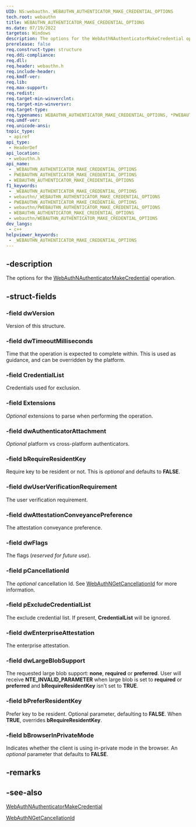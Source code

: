 ```yaml
---
UID: NS:webauthn._WEBAUTHN_AUTHENTICATOR_MAKE_CREDENTIAL_OPTIONS
tech.root: webauthn
title: WEBAUTHN_AUTHENTICATOR_MAKE_CREDENTIAL_OPTIONS
ms.date: 07/19/2022
targetos: Windows
description: The options for the WebAuthNAuthenticatorMakeCredential operation.
prerelease: false
req.construct-type: structure
req.ddi-compliance: 
req.dll: 
req.header: webauthn.h
req.include-header: 
req.kmdf-ver: 
req.lib: 
req.max-support: 
req.redist: 
req.target-min-winverclnt: 
req.target-min-winversvr: 
req.target-type: 
req.typenames: WEBAUTHN_AUTHENTICATOR_MAKE_CREDENTIAL_OPTIONS, *PWEBAUTHN_AUTHENTICATOR_MAKE_CREDENTIAL_OPTIONS
req.umdf-ver: 
req.unicode-ansi: 
topic_type:
 - apiref
api_type:
 - HeaderDef
api_location:
 - webauthn.h
api_name:
 - _WEBAUTHN_AUTHENTICATOR_MAKE_CREDENTIAL_OPTIONS
 - PWEBAUTHN_AUTHENTICATOR_MAKE_CREDENTIAL_OPTIONS
 - WEBAUTHN_AUTHENTICATOR_MAKE_CREDENTIAL_OPTIONS
f1_keywords:
 - _WEBAUTHN_AUTHENTICATOR_MAKE_CREDENTIAL_OPTIONS
 - webauthn/_WEBAUTHN_AUTHENTICATOR_MAKE_CREDENTIAL_OPTIONS
 - PWEBAUTHN_AUTHENTICATOR_MAKE_CREDENTIAL_OPTIONS
 - webauthn/PWEBAUTHN_AUTHENTICATOR_MAKE_CREDENTIAL_OPTIONS
 - WEBAUTHN_AUTHENTICATOR_MAKE_CREDENTIAL_OPTIONS
 - webauthn/WEBAUTHN_AUTHENTICATOR_MAKE_CREDENTIAL_OPTIONS
dev_langs:
 - c++
helpviewer_keywords:
 - _WEBAUTHN_AUTHENTICATOR_MAKE_CREDENTIAL_OPTIONS
---
```


## -description

The options for the [WebAuthNAuthenticatorMakeCredential](./nf-webauthn-webauthnauthenticatormakecredential.md) operation.

## -struct-fields

### -field dwVersion

Version of this structure.

### -field dwTimeoutMilliseconds

Time that the operation is expected to complete within. This is used as guidance, and can be overridden by the platform.

### -field CredentialList

Credentials used for exclusion.

### -field Extensions

_Optional_ extensions to parse when performing the operation.

### -field dwAuthenticatorAttachment

_Optional_ platform vs cross-platform authenticators.

### -field bRequireResidentKey

Require key to be resident or not. This is _optional_ and defaults to **FALSE**.

### -field dwUserVerificationRequirement

The user verification requirement.

### -field dwAttestationConveyancePreference

The attestation conveyance preference.

### -field dwFlags

The flags (_reserved for future use_).

### -field pCancellationId

The _optional_ cancellation Id.  See [WebAuthNGetCancellationId](./nf-webauthn-webauthngetcancellationid.md) for more information.

### -field pExcludeCredentialList

The exclude credential list. If present, **CredentialList** will be ignored.

### -field dwEnterpriseAttestation

The enterprise attestation.

### -field dwLargeBlobSupport

The requested large blob support: **none**, **required** or **preferred**. User will receive **NTE_INVALID_PARAMETER** when large blob is set to **required** or **preferred** and **bRequireResidentKey** isn't set to **TRUE**.

### -field bPreferResidentKey

Prefer key to be resident. Optional parameter, defaulting to **FALSE**. When **TRUE**, overrides **bRequireResidentKey**.

### -field bBrowserInPrivateMode

Indicates whether the client is using in-private mode in the browser. An _optional_ parameter that defaults to **FALSE**.

## -remarks

## -see-also

[WebAuthNAuthenticatorMakeCredential](./nf-webauthn-webauthnauthenticatormakecredential.md)

[WebAuthNGetCancellationId](./nf-webauthn-webauthngetcancellationid.md)

